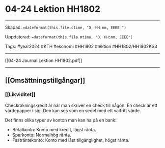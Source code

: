 # 04-24 Lektion HH1802

---

Skapad: `=dateformat(this.file.ctime, "D, HH:mm, EEEE ")`

Uppdaterad: `=dateformat(this.file.mtime, "D, HH:mm, EEEE")`

Tags: #year2024 #KTH #ekonomi #HH1802 #lektion #HH1802/HH1802KS3

---

[[04-24 Journal Lektion HH1802.pdf]]

---

## [[Omsättningstillgångar]]

### [[Likviditet]]

Checkräkningskredit är när man skriver en check till någon. En check är ett värdepapper i sig. Den kan ses som en sedel med ett valfritt värde.

Det finns olika typer av konton man kan ha på en bank:

- Betalkonto: Konto med kredit, lägst ränta.
- Sparkonto: Normalhög ränta.
- Fasträntekonto: Konto med låst tillgänglighet, högst ränta.
